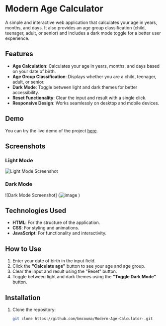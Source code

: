 # Modern Age Calculator

A simple and interactive web application that calculates your age in years, months, and days. It also provides an age group classification (child, teenager, adult, or senior) and includes a dark mode toggle for a better user experience.

## Features
- **Age Calculation**: Calculates your age in years, months, and days based on your date of birth.
- **Age Group Classification**: Displays whether you are a child, teenager, adult, or senior.
- **Dark Mode**: Toggle between light and dark themes for better accessibility.
- **Reset Functionality**: Clear the input and result with a single click.
- **Responsive Design**: Works seamlessly on desktop and mobile devices.

## Demo
You can try the live demo of the project [here](#).

## Screenshots
### Light Mode
![Light Mode Screenshot](![image](https://github.com/user-attachments/assets/f0d1ffed-213f-41ea-af8d-7e48d312f5ce)
)

### Dark Mode
![Dark Mode Screenshot] (![image](https://github.com/user-attachments/assets/a30a761b-a722-4241-8503-6a87b41c3ac8)
)

## Technologies Used
- **HTML**: For the structure of the application.
- **CSS**: For styling and animations.
- **JavaScript**: For functionality and interactivity.

## How to Use
1. Enter your date of birth in the input field.
2. Click the **"Calculate age"** button to see your age and age group.
3. Clear the input and result using the "Reset" button.
4. Toggle between light and dark themes using the **"Toggle Dark Mode"** button.

## Installation
1. Clone the repository:
   ```bash
   git clone https://github.com/bmcouma/Modern-Age-Calculator-.git
